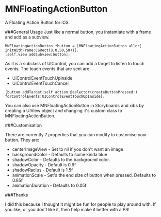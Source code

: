 # MNFloatingActionButton

A Floating Action Button for iOS.

###General Usage
Just like a normal button, you instantiate with a frame and add as a subview.

	MNFloatingActionButton *button = [MNFloatingActionButton alloc] initWithFrame:CGRect(0,0,50,50))];
	[self.view addSubview:button];

As it is a subclass of UIControl, you can add a target to listen to touch events. The touch events that are sent are:

* UIControlEventTouchUpInside
* UIControlEventTouchCancel
	
```
[button addTarget:self action:@selector(createButtonPressed:) forControlEvents:UIControlEventTouchUpInside];
```

You can also use MNFloatingActionButton in Storyboards and xibs by creating a UIView object and changing it's custom class to MNFloatingActionButton.
	
###Customisation

There are currently 7 properties that you can modify to customise your button. They are:

* centerImageView - Set to nil if you don't want an image
* backgroundColor - Defaults to some kinda blue
* shadowColor - Defaults to the background color.
* shadowOpacity - Default is 0.6f
* shadowRadius - Default is 1.5f
* animationScale - Set's the end size of button when pressed. Defaults to 0.85f
* animationDuration - Defaults to 0.05f


###Thanks

I did this because I thought it might be fun for people to play around with. If you like, or you don't like it, then help make it better with a PR!
